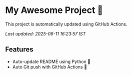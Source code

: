 # My Awesome Project 🚀

This project is automatically updated using GitHub Actions.

_Last updated: 2025-06-11 16:23:57 IST_

## Features
- Auto-update README using Python 🐍
- Auto Git push with GitHub Actions 🤖
